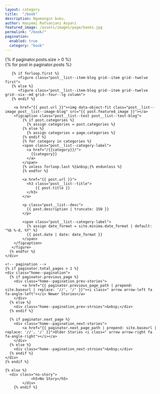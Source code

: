 ```yaml
---
layout: category
title:  "/book"
description: Ngomongin buku.
author: Hasyemi Rafsanjani Asyari
featured_image: /assets/images/page/books.jpg
permalink: "/book/"
pagination:
  enabled: true
  category: "book"
---
```


<section class="container blog--section content--section">      
    {% if paginator.posts.size > 0 %}  
    <div class="post__list grid blog--grid">      
       {% for post in paginator.posts %}  
       
       {% if forloop.first %}
          <figure class="post__list--item-blog grid--item grid--twelve first">       
       {% else %}
          <figure class="post__list--item-blog grid--item grid--twelve grid--six--md grid--four--lg column">
       {% endif %}
              
        <a href="{{ post.url }}"><img data-object-fit class="post__list--image post__list--image-blog" src="{{ post.featured_image }}"></a>
        <figcaption class="post__list--text post__list--text-blog">                                                 
            {% if post.categories %}
              {% assign categories = post.categories %}
            {% else %}
              {% assign categories = page.categories %}
            {% endif %}
            {% for category in categories %}
            <span class="post__list--category-label">
              <a href="/{{category}}/">
                {{category}}
              </a>
            </span>
            {% unless forloop.last %}&nbsp;{% endunless %}
            {% endfor %}              

            <a href="{{ post.url }}">
              <h3 class="post__list--title">                              
                  {{ post.title }}                              
              </h3>
            </a>          
            
            <p class="post__list--desc">
              {{ post.description | truncate: 150 }}  
            </p>
            
            <span class="post__list--category-label">
              {% assign date_format = site.minima.date_format | default: "%b %-d, %Y" %}
              {{ post.date | date: date_format }}
            </span>
        </figcaption>                                                                         
       </figure>       
      {% endfor %}
    </div>        

    <!-- pagination -->
    {% if paginator.total_pages > 1 %}
    <div class="home--pagination"> 
      {% if paginator.previous_page %}
        <div class="home--pagination_prev-stories">
            <a href="{{ paginator.previous_page_path | prepend: site.baseurl | replace: '//', '/' }}"><i class=" arrow arrow-left fa fa-angle-left"></i> Newer Stories</a>
        </div>        
      {% else %}
        <div class="home--pagination_prev-stroies">&nbsp;</div>        
      {% endif %}      
      
      {% if paginator.next_page %}        
        <div class="home--pagination_next-stories">
            <a href="{{ paginator.next_page_path | prepend: site.baseurl | replace: '//', '/' }}">Older Stories <i class=" arrow arrow-right fa fa-angle-right"></i></a>      
        </div> 
      {% else %}       
        <div class="home--pagination_next-stroies">&nbsp;</div>
      {% endif %}
    </div>
    {% endif %}

    {% else %}
      <div class="no-story">
				<h5>No Story</h5>
			</div>	    	
		{% endif %}
</section>